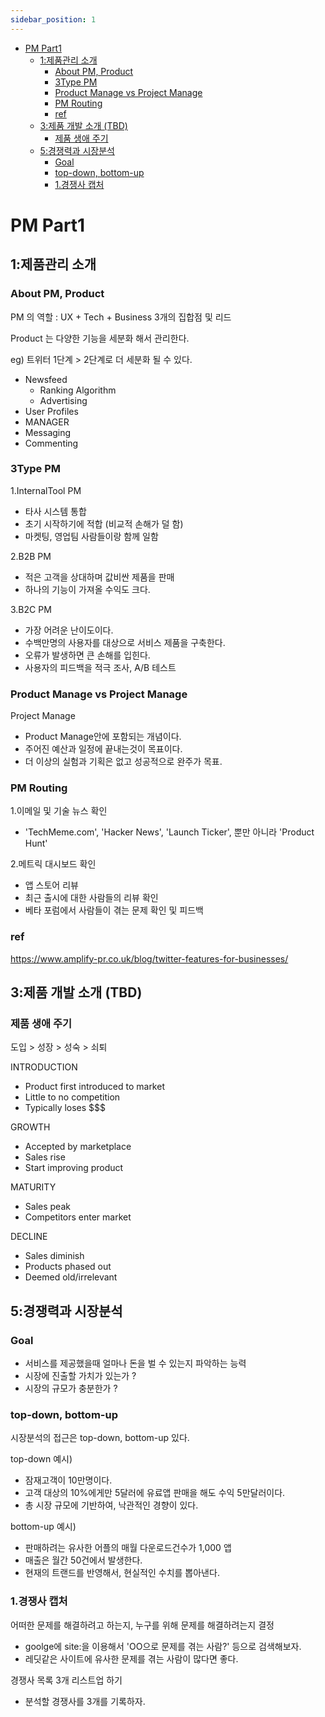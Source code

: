 ```yaml
---
sidebar_position: 1
---
```


- [PM Part1](#pm-part1)
  - [1:제품관리 소개](#1제품관리-소개)
    - [About PM, Product](#about-pm-product)
    - [3Type PM](#3type-pm)
    - [Product Manage vs Project Manage](#product-manage-vs-project-manage)
    - [PM Routing](#pm-routing)
    - [ref](#ref)
  - [3:제품 개발 소개 (TBD)](#3제품-개발-소개-tbd)
    - [제품 생애 주기](#제품-생애-주기)
  - [5:경쟁력과 시장분석](#5경쟁력과-시장분석)
    - [Goal](#goal)
    - [top-down, bottom-up](#top-down-bottom-up)
    - [1.경쟁사 캡처](#1경쟁사-캡처)

# PM Part1

## 1:제품관리 소개

### About PM, Product

PM 의 역할 : UX + Tech + Business 3개의 집합점 및 리드   

Product 는 다양한 기능을 세분화 해서 관리한다.  

eg) 트위터 1단계 > 2단계로 더 세분화 될 수 있다.  
- Newsfeed 
  - Ranking Algorithm
  - Advertising
- User Profiles
- MANAGER
- Messaging
- Commenting


### 3Type PM

1.InternalTool PM  
- 타사 시스템 통합  
- 초기 시작하기에 적합 (비교적 손해가 덜 함)  
- 마켓팅, 영업팀 사람들이랑 함께 일함   

2.B2B PM  
- 적은 고객을 상대하며 값비싼 제품을 판매  
- 하나의 기능이 가져올 수익도 크다.  

3.B2C PM  
- 가장 어려운 난이도이다.  
- 수백만명의 사용자를 대상으로 서비스 제품을 구축한다.  
- 오류가 발생하면 큰 손해를 입힌다.  
- 사용자의 피드백을 적극 조사, A/B 테스트 

### Product Manage vs Project Manage

Project Manage  
- Product Manage안에 포함되는 개념이다.  
- 주어진 예산과 일정에 끝내는것이 목표이다.  
- 더 이상의 실험과 기획은 없고 성공적으로 완주가 목표.  


### PM Routing

1.이메일 및 기술 뉴스 확인  
- 'TechMeme.com', 'Hacker News', 'Launch Ticker', 뿐만 아니라 'Product Hunt'  

2.메트릭 대시보드 확인  
- 앱 스토어 리뷰  
- 최근 출시에 대한 사람들의 리뷰 확인  
- 베타 포럼에서 사람들이 겪는 문제 확인 및 피드백  

### ref

https://www.amplify-pr.co.uk/blog/twitter-features-for-businesses/

## 3:제품 개발 소개 (TBD)  

### 제품 생애 주기  

도입 > 성장 > 성숙 > 쇠퇴  

INTRODUCTION
- Product first introduced to market
- Little to no competition
- Typically loses $$$

GROWTH
- Accepted by marketplace
- Sales rise
- Start improving product

MATURITY
- Sales peak
- Competitors enter market

DECLINE
- Sales diminish
- Products phased out
- Deemed old/irrelevant

## 5:경쟁력과 시장분석

### Goal 

- 서비스를 제공했을때 얼마나 돈을 벌 수 있는지 파악하는 능력  
- 시장에 진출할 가치가 있는가 ?   
- 시장의 규모가 충분한가 ?  


### top-down, bottom-up

시장분석의 접근은 top-down, bottom-up 있다.   

top-down 예시)  
- 잠재고객이 10만명이다.    
- 고객 대상의 10%에게만 5달러에 유료앱 판매을 해도 수익 5만달러이다.  
- 총 시장 규모에 기반하여, 낙관적인 경향이 있다.  

bottom-up 예시)

- 판매하려는 유사한 어플의 매월 다운로드건수가 1,000 앱  
- 매출은 월간 50건에서 발생한다.  
- 현재의 트랜드를 반영해서, 현실적인 수치를 뽑아낸다.  


### 1.경쟁사 캡처  

어떠한 문제를 해결하려고 하는지, 누구를 위해 문제를 해결하려는지 결정    
- goolge에 site:을 이용해서 'OO으로 문제를 겪는 사람?' 등으로 검색해보자.    
- 레딧같은 사이트에 유사한 문제를 겪는 사람이 많다면 좋다.   

경쟁사 목록 3개 리스트업 하기  
- 분석할 경쟁사를 3개를 기록하자.   

